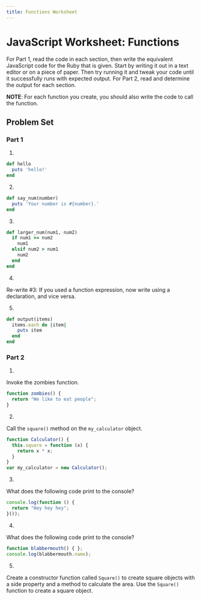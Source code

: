 ```yaml
---
title: Functions Worksheet
---
```


# JavaScript Worksheet: Functions
For Part 1, read the code in each section, then write the equivalent JavaScript code for the Ruby that is given. Start by writing it out in a text editor or on a piece of paper. Then try running it and tweak your code until it successfully runs with expected output.
For Part 2, read and determine the output for each section.

**NOTE**: For each function you create, you should also write the code to call the function.

## Problem Set
### Part 1
1.
```ruby
def hello
  puts 'hello!'
end
```

2.
```ruby
def say_num(number)
  puts 'Your number is #{number}.'
end
```

3.
```ruby
def larger_num(num1, num2)
  if num1 >= num2
    num1
  elsif num2 > num1
    num2
  end
end
```

4.
Re-write #3: If you used a function expression, now write using a declaration, and vice versa.

5.
```ruby
def output(items)
  items.each do |item|
    puts item
  end
end
```

### Part 2
1.
Invoke the zombies function.
```javascript
function zombies() {
  return "We like to eat people";
}
```

2.
Call the `square()` method on the `my_calculator` object.
```javascript
function Calculator() {
  this.square = function (x) {
    return x * x;
  }
}
var my_calculator = new Calculator();
```

3.
What does the following code print to the console?
```javascript
console.log(function () {
  return "Hey hey hey";
}());
```

4.
What does the following code print to the console?
```javascript
function blabbermouth() { };
console.log(blabbermouth.name);
```

5.
Create a constructor function called `Square()` to create square objects with a side property and a method to calculate the area. Use the `Square()` function to create a square object.
